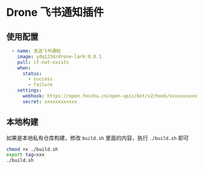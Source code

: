 # Drone 飞书通知插件

## 使用配置

```yml
  - name: 发送飞书通知
    image: ydq1234/drone-lark:0.0.1
    pull: if-not-exists
    when:
      status:
        - success
        - failure
    settings:
      webhook: https://open.feishu.cn/open-apis/bot/v2/hook/xxxxxxxxxxxx
      secret: xxxxxxxxxxxx
```

## 本地构建

如果是本地私有仓库构建，修改 `build.sh` 里面的内容，执行 `./build.sh` 即可

```bash
chmod +x ./build.sh
export tag=xxx
./build.sh
```